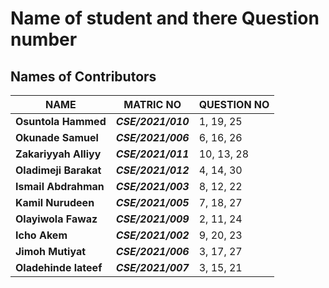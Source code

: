 # Name of student and there Question number

## Names of Contributors
| NAME | MATRIC NO | QUESTION NO |
|------| --------- |-------------|
| **Osuntola Hammed** | ***CSE/2021/010*** | 1, 19, 25 |
| **Okunade Samuel** | ***CSE/2021/006*** | 6, 16, 26 | 
| **Zakariyyah Alliyy** | ***CSE/2021/011*** | 10, 13, 28 |
| **Oladimeji Barakat** | ***CSE/2021/012*** | 4, 14, 30 |
| **Ismail Abdrahman** | ***CSE/2021/003*** | 8, 12, 22|
| **Kamil Nurudeen** | ***CSE/2021/005*** | 7, 18, 27 |
| **Olayiwola Fawaz** | ***CSE/2021/009*** | 2, 11, 24 |
| **Icho Akem** | ***CSE/2021/002*** | 9, 20, 23 |
| **Jimoh Mutiyat** | ***CSE/2021/006*** | 3, 17, 27|
| **Oladehinde lateef** | ***CSE/2021/007*** | 3, 15, 21|

